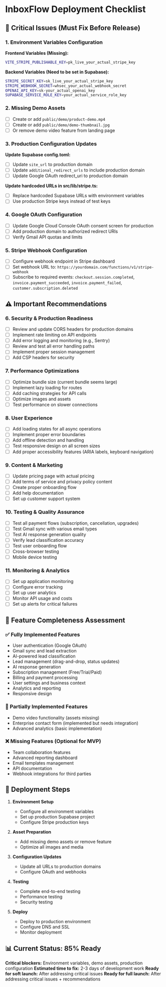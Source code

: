 # InboxFlow Deployment Checklist

## 🚨 Critical Issues (Must Fix Before Release)

### 1. Environment Variables Configuration

**Frontend Variables (Missing):**
```bash
VITE_STRIPE_PUBLISHABLE_KEY=pk_live_your_actual_stripe_key
```

**Backend Variables (Need to be set in Supabase):**
```bash
STRIPE_SECRET_KEY=sk_live_your_actual_stripe_key
STRIPE_WEBHOOK_SECRET=whsec_your_actual_webhook_secret
OPENAI_API_KEY=sk-your_actual_openai_key
SUPABASE_SERVICE_ROLE_KEY=your_actual_service_role_key
```

### 2. Missing Demo Assets
- [ ] Create or add `public/demo/product-demo.mp4`
- [ ] Create or add `public/demo/demo-thumbnail.jpg`
- [ ] Or remove demo video feature from landing page

### 3. Production Configuration Updates

**Update Supabase config.toml:**
- [ ] Update `site_url` to production domain
- [ ] Update `additional_redirect_urls` to include production domain
- [ ] Update Google OAuth redirect_uri to production domain

**Update hardcoded URLs in src/lib/stripe.ts:**
- [ ] Replace hardcoded Supabase URLs with environment variables
- [ ] Use production Stripe keys instead of test keys

### 4. Google OAuth Configuration
- [ ] Update Google Cloud Console OAuth consent screen for production
- [ ] Add production domain to authorized redirect URIs
- [ ] Verify Gmail API quotas and limits

### 5. Stripe Webhook Configuration
- [ ] Configure webhook endpoint in Stripe dashboard
- [ ] Set webhook URL to: `https://yourdomain.com/functions/v1/stripe-webhook`
- [ ] Subscribe to required events: `checkout.session.completed`, `invoice.payment_succeeded`, `invoice.payment_failed`, `customer.subscription.deleted`

## ⚠️ Important Recommendations

### 6. Security & Production Readiness
- [ ] Review and update CORS headers for production domains
- [ ] Implement rate limiting on API endpoints
- [ ] Add error logging and monitoring (e.g., Sentry)
- [ ] Review and test all error handling paths
- [ ] Implement proper session management
- [ ] Add CSP headers for security

### 7. Performance Optimizations
- [ ] Optimize bundle size (current bundle seems large)
- [ ] Implement lazy loading for routes
- [ ] Add caching strategies for API calls
- [ ] Optimize images and assets
- [ ] Test performance on slower connections

### 8. User Experience
- [ ] Add loading states for all async operations
- [ ] Implement proper error boundaries
- [ ] Add offline detection and handling
- [ ] Test responsive design on all screen sizes
- [ ] Add proper accessibility features (ARIA labels, keyboard navigation)

### 9. Content & Marketing
- [ ] Update pricing page with actual pricing
- [ ] Add terms of service and privacy policy content
- [ ] Create proper onboarding flow
- [ ] Add help documentation
- [ ] Set up customer support system

### 10. Testing & Quality Assurance
- [ ] Test all payment flows (subscription, cancellation, upgrades)
- [ ] Test Gmail sync with various email types
- [ ] Test AI response generation quality
- [ ] Verify lead classification accuracy
- [ ] Test user onboarding flow
- [ ] Cross-browser testing
- [ ] Mobile device testing

### 11. Monitoring & Analytics
- [ ] Set up application monitoring
- [ ] Configure error tracking
- [ ] Set up user analytics
- [ ] Monitor API usage and costs
- [ ] Set up alerts for critical failures

## 🎯 Feature Completeness Assessment

### ✅ Fully Implemented Features
- User authentication (Google OAuth)
- Gmail sync and lead extraction
- AI-powered lead classification
- Lead management (drag-and-drop, status updates)
- AI response generation
- Subscription management (Free/Trial/Paid)
- Billing and payment processing
- User settings and business context
- Analytics and reporting
- Responsive design

### 🔧 Partially Implemented Features
- Demo video functionality (assets missing)
- Enterprise contact form (implemented but needs integration)
- Advanced analytics (basic implementation)

### ❌ Missing Features (Optional for MVP)
- Team collaboration features
- Advanced reporting dashboard
- Email templates management
- API documentation
- Webhook integrations for third parties

## 🚀 Deployment Steps

1. **Environment Setup**
   - Configure all environment variables
   - Set up production Supabase project
   - Configure Stripe production keys

2. **Asset Preparation**
   - Add missing demo assets or remove feature
   - Optimize all images and media

3. **Configuration Updates**
   - Update all URLs to production domains
   - Configure OAuth and webhooks

4. **Testing**
   - Complete end-to-end testing
   - Performance testing
   - Security testing

5. **Deploy**
   - Deploy to production environment
   - Configure DNS and SSL
   - Monitor deployment

## 📊 Current Status: 85% Ready

**Critical blockers:** Environment variables, demo assets, production configuration
**Estimated time to fix:** 2-3 days of development work
**Ready for soft launch:** After addressing critical issues
**Ready for full launch:** After addressing critical issues + recommendations 
